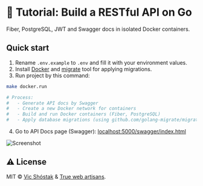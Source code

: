 # 📖 Tutorial: Build a RESTful API on Go

Fiber, PostgreSQL, JWT and Swagger docs in isolated Docker containers.

## Quick start

1. Rename `.env.example` to `.env` and fill it with your environment values.
2. Install [Docker](https://www.docker.com/get-started) and [migrate](https://github.com/golang-migrate/migrate) tool for applying migrations.
3. Run project by this command:

```bash
make docker.run

# Process:
#   - Generate API docs by Swagger
#   - Create a new Docker network for containers
#   - Build and run Docker containers (Fiber, PostgreSQL)
#   - Apply database migrations (using github.com/golang-migrate/migrate)
```

4. Go to API Docs page (Swagger): [localhost:5000/swagger/index.html](http://localhost:5000/swagger/index.html)

![Screenshot](https://user-images.githubusercontent.com/11155743/111972767-dd16e400-8b0e-11eb-8ba1-98c648f56a5a.png)

## ⚠️ License

MIT &copy; [Vic Shóstak](https://github.com/koddr) & [True web artisans](https://1wa.co/).
